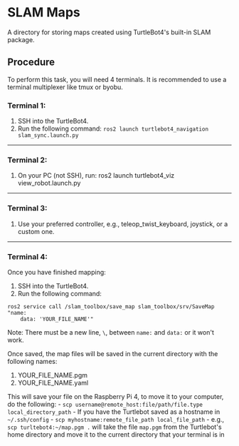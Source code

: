 # SLAM Maps
A directory for storing maps created using TurtleBot4's built-in SLAM package.

## Procedure
To perform this task, you will need 4 terminals. It is recommended to use a terminal multiplexer like tmux or byobu.

### Terminal 1:

1. SSH into the TurtleBot4.
2. Run the following command: `ros2 launch turtlebot4_navigation slam_sync.launch.py`

------------------------------------------------------------------------

### Terminal 2: 
1.  On your PC (not SSH), run: ros2 launch turtlebot4_viz view_robot.launch.py

------------------------------------------------------------------------

### Terminal 3: 
1. Use your preferred controller, e.g., teleop_twist_keyboard, joystick, or a custom one.
  
------------------------------------------------------------------------

### Terminal 4:
Once you have finished mapping:
1. SSH into the TurtleBot4.
2. Run the following command:
   
```
ros2 service call /slam_toolbox/save_map slam_toolbox/srv/SaveMap "name:
    data: 'YOUR_FILE_NAME'"
```

Note: There must be a new line, `\`, between `name:` and `data:` or it won't work.
 
Once saved, the map files will be saved in the current directory with the following names:	
   1. YOUR_FILE_NAME.pgm
   2. YOUR_FILE_NAME.yaml

This will save your file on the Raspberry Pi 4, to move it to your computer, do the following:
    - `scp username@remote_host:file/path/file.type local_directory_path`
    - If you have the Turtlebot saved as a hostname in `~/.ssh/config`
      - `scp myhostname:remote_file_path local_file_path`
        - e.g., `scp turltebot4:~/map.pgm .` will take the file `map.pgm` from the Turtlebot's home directory and move it to the current directory that your terminal is in